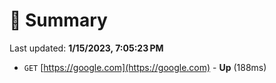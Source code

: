 # 📖 Summary
Last updated: **1/15/2023, 7:05:23 PM**

- `GET` [https://google.com](https://google.com) - **Up** (188ms)
